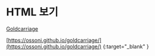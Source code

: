 # HTML 보기

<a href="https://ossoni.github.io/goldcarriage/" target="_blank">Goldcarriage</a>

[https://ossoni.github.io/goldcarriage/](https://ossoni.github.io/goldcarriage/) {:target="_blank" }



